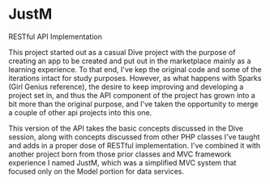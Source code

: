 # JustM
RESTful API Implementation

This project started out as a casual Dive project with the purpose of creating an app to be created and put out in the marketplace mainly as a learning experience. To that end, I've kep the original code and some of the iterations intact for study purposes. However, as what happens with Sparks (Girl Genius reference), the desire to keep improving and developing a project set in, and thus the API component of the project has grown into a bit more than the original purpose, and I've taken the opportunity to merge a couple of other api projects into this one.

This version of the API takes the basic concepts discussed in the Dive session, along with concepts discussed from other PHP classes I've taught and adds in a proper dose of RESTful implementation. I've combined it with another project born from those prior classes and MVC framework experience I named JustM, which was a simplified MVC system that focused only on the Model portion for data services. 

